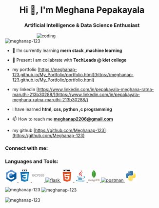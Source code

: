 <h1 align="center">Hi 👋, I'm Meghana Pepakayala</h1>
<h3 align="center">Artificial Intelligence & Data Science Enthusiast</h3>

<img align="right" alt="coding" width="400" src="https://images.lemonly.com/wp-content/uploads/2018/08/07150313/Homebase_Thumb_v01.gif">


<p align="left"> <img src="https://komarev.com/ghpvc/?username=meghanap-123&label=Profile%20views&color=0e75b6&style=flat" alt="meghanap-123" /> </p>

- 🌱 I’m currently learning **mern stack ,machine learning**

- 👯 Present i am collabrate with **TechLeads @ kiet college**

- my portfolio [https://meghanap-123.github.io/My_Portfolio/portfolio.html](https://meghanap-123.github.io/My_Portfolio/portfolio.html)

- my linkedin [https://www.linkedin.com/in/pepakayala-meghana-ratna-maruthi-213b30288/](https://www.linkedin.com/in/pepakayala-meghana-ratna-maruthi-213b30288/)

- I have learned **html, css, python ,c programming**

- 📫 How to reach me **meghanap2206@gmail.com**

- my github [https://github.com/Meghanap-123](https://github.com/Meghanap-123)

<h3 align="left">Connect with me:</h3>
<p align="left">
</p>

<h3 align="left">Languages and Tools:</h3>
<p align="left"> <a href="https://www.cprogramming.com/" target="_blank" rel="noreferrer"> <img src="https://raw.githubusercontent.com/devicons/devicon/master/icons/c/c-original.svg" alt="c" width="40" height="40"/> </a> <a href="https://www.w3schools.com/css/" target="_blank" rel="noreferrer"> <img src="https://raw.githubusercontent.com/devicons/devicon/master/icons/css3/css3-original-wordmark.svg" alt="css3" width="40" height="40"/> </a> <a href="https://expressjs.com" target="_blank" rel="noreferrer"> <img src="https://raw.githubusercontent.com/devicons/devicon/master/icons/express/express-original-wordmark.svg" alt="express" width="40" height="40"/> </a> <a href="https://flask.palletsprojects.com/" target="_blank" rel="noreferrer"> <img src="https://www.vectorlogo.zone/logos/pocoo_flask/pocoo_flask-icon.svg" alt="flask" width="40" height="40"/> </a> <a href="https://www.w3.org/html/" target="_blank" rel="noreferrer"> <img src="https://raw.githubusercontent.com/devicons/devicon/master/icons/html5/html5-original-wordmark.svg" alt="html5" width="40" height="40"/> </a> <a href="https://www.java.com" target="_blank" rel="noreferrer"> <img src="https://raw.githubusercontent.com/devicons/devicon/master/icons/java/java-original.svg" alt="java" width="40" height="40"/> </a> <a href="https://www.mongodb.com/" target="_blank" rel="noreferrer"> <img src="https://raw.githubusercontent.com/devicons/devicon/master/icons/mongodb/mongodb-original-wordmark.svg" alt="mongodb" width="40" height="40"/> </a> <a href="https://postman.com" target="_blank" rel="noreferrer"> <img src="https://www.vectorlogo.zone/logos/getpostman/getpostman-icon.svg" alt="postman" width="40" height="40"/> </a> <a href="https://www.python.org" target="_blank" rel="noreferrer"> <img src="https://raw.githubusercontent.com/devicons/devicon/master/icons/python/python-original.svg" alt="python" width="40" height="40"/> </a> </p>

<p><img align="left" src="https://github-readme-stats.vercel.app/api/top-langs?username=meghanap-123&show_icons=true&locale=en&layout=compact" alt="meghanap-123" /></p>

<p>&nbsp;<img align="center" src="https://github-readme-stats.vercel.app/api?username=meghanap-123&show_icons=true&locale=en" alt="meghanap-123" /></p>

<p><img align="center" src="https://github-readme-streak-stats.herokuapp.com/?user=meghanap-123&" alt="meghanap-123" /></p>

